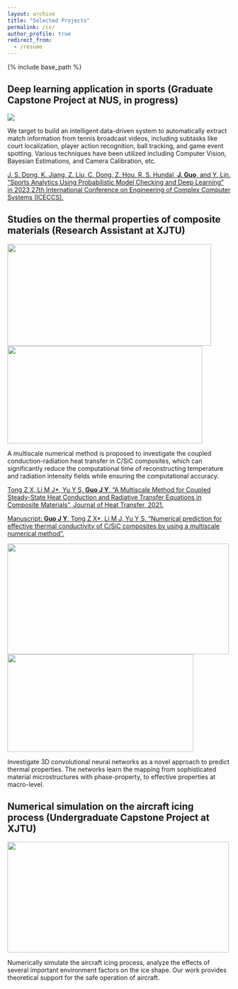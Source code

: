 ```yaml
---
layout: archive
title: "Selected Projects"
permalink: /cv/
author_profile: true
redirect_from:
  - /resume
---
```


{% include base_path %}

Deep learning application in sports (Graduate Capstone Project at NUS, in progress)
------
<img src='https://jingyu198.github.io/jingyu.github.io/images/demo1.gif'>

We target to build an intelligent data-driven system to automatically extract match information from tennis broadcast videos, including subtasks like court localization, player action recognition, ball tracking, and game event spotting. Various techniques have been utilized including Computer Vision, Bayesian Estimations, and Camera Calibration, etc.

[J. S. Dong, K. Jiang, Z. Liu, C. Dong, Z. Hou, R. S. Hundal, <b>J. Guo</b>, and Y. Lin. “Sports Analytics Using Probabilistic Model Checking and Deep Learning” in 2023 27th International Conference on Engineering of Complex Computer Systems (ICECCS).](https://jingyu198.github.io/jingyu.github.io/files/paper1.pdf)




Studies on the thermal properties of composite materials (Research Assistant at XJTU)
------
<img src='https://jingyu198.github.io/jingyu.github.io/images/img1.png' style='width: 460px; height: 230px;'>         <img src='https://jingyu198.github.io/jingyu.github.io/images/img2.png' style='width: 440px; height: 220px;'>

A multiscale numerical method is proposed to investigate the coupled conduction-radiation heat transfer in C/SiC composites, which can significantly reduce the computational time of reconstructing temperature and radiation intensity fields while ensuring the computational accuracy.

[Tong Z X, Li M J*, Yu Y S, <b>Guo J Y</b>. “A Multiscale Method for Coupled Steady-State Heat Conduction and Radiative Transfer Equations in Composite Materials”, Journal of Heat Transfer, 2021.](https://jingyu198.github.io/jingyu.github.io/files/paper2.pdf)

[Manuscript: <b>Guo J Y</b>, Tong Z X*, Li M J, Yu Y S. “Numerical prediction for effective thermal conductivity of C/SiC composites by using a multiscale numerical method”.](https://jingyu198.github.io/jingyu.github.io/files/paper3.pdf)

<img src='https://jingyu198.github.io/jingyu.github.io/images/img3.png' style='width: 500px; height: 250px;'>         <img src='https://jingyu198.github.io/jingyu.github.io/images/img4.png' style='width: 420px; height: 220px;'>

Investigate 3D convolutional neural networks as a novel approach to predict thermal properties. The networks learn the mapping from sophisticated material microstructures with phase-property, to effective properties at macro-level.





Numerical simulation on the aircraft icing process (Undergraduate Capstone Project at XJTU)
------
<img src='https://jingyu198.github.io/jingyu.github.io/images/img5.png' style='width: 500px; height: 250px;'>

Numerically simulate the aircraft icing process, analyze the effects of several important environment factors on the ice shape. Our work provides theoretical support for the safe operation of aircraft.
